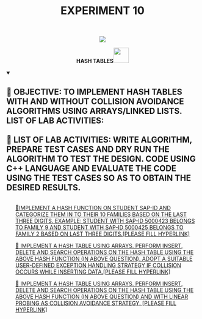 <h1 align="center">EXPERIMENT 10</h1>
<!-- PROJECT LOGO -->
<br />
<p align="center">
  <a href="https://github.com/DHANOLA/CLASS-NOTIX/tree/root/SEMESTER%202/ADVANCED%20DATA%20STRUCTURES%20LAB/EXPERIMENT%2010">
    <img src="https://media.giphy.com/media/xTiTnJ2RwAGC5RaWhq/giphy.gif" >
  </a>



  <p align="center">
  <b>HASH TABLES<img src="https://media.giphy.com/media/2L1KmLRW5HOY9NRxqM/giphy.gif" width="40" height="40" /></b>
    <br />

  </p>
</p>

<!-- TABLE OF CONTENTS -->
<details open="open">
  <summary><h2 style="display: inline-block">👣 OBJECTIVE: TO IMPLEMENT HASH TABLES WITH AND WITHOUT COLLISION AVOIDANCE ALGORITHMS USING ARRAYS/LINKED LISTS.
LIST OF LAB ACTIVITIES: <br /> <br /> 👣 LIST OF LAB ACTIVITIES: WRITE ALGORITHM, PREPARE TEST CASES AND DRY RUN THE ALGORITHM TO TEST THE DESIGN. CODE USING C++ LANGUAGE AND EVALUATE THE CODE USING THE TEST CASES SO AS TO OBTAIN THE DESIRED RESULTS. </h2></summary>
  <ol>

<a href="" style="color: ">🎩IMPLEMENT A HASH FUNCTION ON STUDENT SAP-ID AND CATEGORIZE THEM IN TO THEIR 10 FAMILIES BASED ON THE LAST THREE DIGITS. EXAMPLE: STUDENT WITH SAP-ID 5000423 BELONGS TO FAMILY 9 AND STUDENT WITH SAP-ID 5000425 BELONGS TO FAMILY 2 BASED ON LAST THREE DIGITS.[PLEASE FILL HYPERLINK]</a><br />

<a href="" style="color: ">🎩  IMPLEMENT A HASH TABLE USING ARRAYS. PERFORM INSERT, DELETE AND SEARCH OPERATIONS ON THE HASH TABLE USING THE ABOVE HASH FUNCTION (IN ABOVE QUESTION). ADOPT A SUITABLE USER-DEFINED EXCEPTION HANDLING STRATEGY IF COLLISION OCCURS WHILE INSERTING DATA.[PLEASE FILL HYPERLINK]</a><br />

<a href="" style="color: ">🎩  IMPLEMENT A HASH TABLE USING ARRAYS. PERFORM INSERT, DELETE AND SEARCH OPERATIONS ON THE HASH TABLE USING THE ABOVE HASH FUNCTION (IN ABOVE QUESTION) AND WITH LINEAR PROBING AS COLLISION AVOIDANCE STRATEGY. [PLEASE FILL HYPERLINK]</a><br />



  </ol>
</details>
